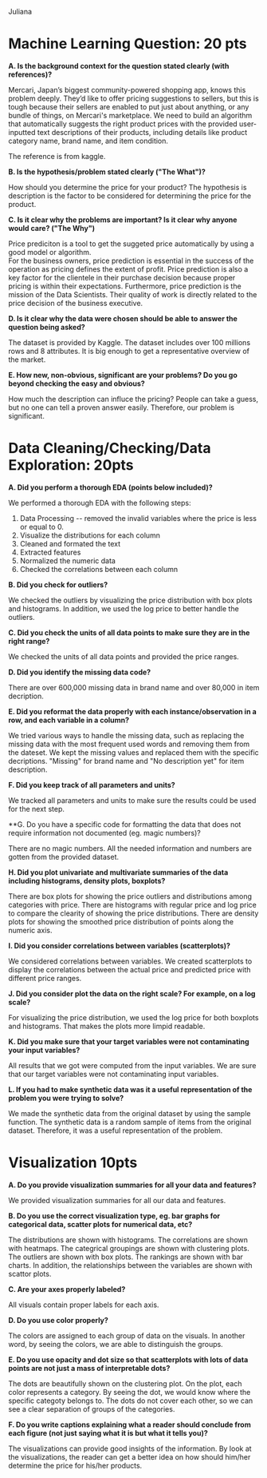 Juliana 

# Machine Learning Question: 20 pts

**A. Is the background context for the question stated clearly (with references)?**

Mercari, Japan’s biggest community-powered shopping app, knows this problem deeply. They’d like to offer pricing suggestions to sellers, 
but this is tough because their sellers are enabled to put just about anything, or any bundle of things, on Mercari's marketplace.
We need to build an algorithm that automatically suggests the right product prices with the provided user-inputted text descriptions of their products, including details like product category name, brand name, and item condition.    

The reference is from kaggle. 

**B. Is the hypothesis/problem stated clearly ("The What")?**

How should you determine the price for your product?
The hypothesis is description is the factor to be considered for determining  the price for the product. 


**C. Is it clear why the problems are important? Is it clear why anyone would care? ("The Why")**

Price prediciton is a tool to get the suggeted price automatically by using a good model or algorithm.  
For the business owners, price prediction is essential in the success of the operation as pricing defines the extent of profit.
Price prediction is also a key factor for the clientele in their purchase decision because proper pricing is within their expectations.
Furthermore, price prediction is the mission of the Data Scientists. Their quality of work is directly related to the price decision of the business executive.


**D. Is it clear why the data were chosen should be able to answer the question being asked?**

The dataset is provided by Kaggle. The dataset includes over 100 millions rows and 8 attributes. It is big enough to get a representative overview of the market. 

**E. How new, non-obvious, significant are your problems? Do you go beyond checking the easy and obvious?**

How much the description can influce the pricing? People can take a guess, but no one can tell a proven answer easily. 
Therefore, our problem is significant.

# Data Cleaning/Checking/Data Exploration: 20pts

**A. Did you perform a thorough EDA (points below included)?**

We performed a thorough EDA with the following steps:
1. Data Processing -- removed the invalid variables where the price is less or equal to 0.
2. Visualize the distributions for each column
3. Cleaned and formated the text 
4. Extracted features
5. Normalized the numeric data 
6. Checked the correlations between each column

**B. Did you check for outliers?**

We checked the outliers by visualizing the price distribution with box plots and histograms. In addition, we used the log price to better handle the outliers.

**C. Did you check the units of all data points to make sure they are in the right range?**

We checked the units of all data points and provided the price ranges. 

**D. Did you identify the missing data code?**

There are over 600,000 missing data in brand name and over 80,000 in item decription. 

**E. Did you reformat the data properly with each instance/observation in a row, and each variable in a column?**

We tried various ways to handle the missing data, such as replacing the missing data with the most frequent used words and removing them from the dateset.
We kept the missing values and replaced them with the specific decriptions.
"Missing" for brand name and "No description yet" for item description. 

**F. Did you keep track of all parameters and units?**

We tracked all parameters and units to make sure the results could be used for the next step.

**G. Do you have a specific code for formatting the data that does not require information not documented (eg. magic numbers)?

There are no magic numbers. All the needed information and numbers are gotten from the provided dataset.

**H. Did you plot univariate and multivariate summaries of the data including histograms, density plots, boxplots?**

There are box plots for showing the price outliers and distributions among categories with price. 
There are histograms with regular price and log price to compare the clearity of showing the price distributions. 
There are density plots for showing the smoothed price distribution of points along the numeric axis. 

**I. Did you consider correlations between variables (scatterplots)?**

We considered correlations between variables.
We created scatterplots to display the correlations between the actual price and predicted price with different price ranges. 

**J. Did you consider plot the data on the right scale? For example, on a log scale?**

For visualizing the price distribution, we used the log price for both boxplots and histograms. 
That makes the plots more limpid readable.

**K. Did you make sure that your target variables were not contaminating your input variables?**

All results that we got were computed from the input variables. We are sure that our target variables were not contaminating input variables.  

**L. If you had to make synthetic data was it a useful representation of the problem you were trying to solve?**

We made the synthetic data from the original dataset by using the sample function.
The synthetic data is a random sample of items from the original dataset. Therefore, it was a useful representation of the problem.



# Visualization 10pts

**A. Do you provide visualization summaries for all your data and features?**

We provided visualization summaries for all our data and features. 

**B. Do you use the correct visualization type, eg. bar graphs for categorical data, scatter plots for numerical data, etc?**

The distributions are shown with histograms. The correlations are shown with heatmaps. The categrical groupings are shown with clustering plots. 
The outliers are shown with box plots. The rankings are shown with bar charts.  In addition, the relationships between the variables are shown with scattor plots. 

**C. Are your axes properly labeled?**

All visuals contain proper labels for each axis. 

**D. Do you use color properly?**

The colors are assigned to each group of data on the visuals. In another word, by seeing the colors, we are able to distinguish the groups.

**E. Do you use opacity and dot size so that scatterplots with lots of data points are not just a mass of interpretable dots?**

The dots are beautifully shown on the clustering plot. On the plot, each color represents a category. 
By seeing the dot, we would know where the specific categoty belongs to. The dots do not cover each other, so we can see a clear separation of groups of the categories.  

**F. Do you write captions explaining what a reader should conclude from each figure (not just saying what it is but what it tells you)?**

The visualizations can provide good insights of the information. By look at the visualizations, the reader can get a better idea on how should him/her determine the price for his/her products.
